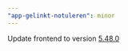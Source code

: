 ```yaml
---
"app-gelinkt-notuleren": minor
---
```


Update frontend to version [5.48.0](https://github.com/lblod/frontend-gelinkt-notuleren/releases/tag/v5.48.0)
